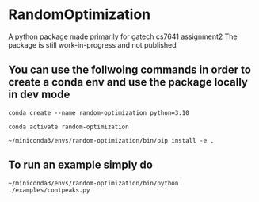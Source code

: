 # RandomOptimization

A python package made primarily for gatech cs7641 assignment2
The package is still work-in-progress and not published

## You can use the follwoing commands in order to create a conda env and use the package locally in dev mode

`conda create --name random-optimization python=3.10`

`conda activate random-optimization`

`~/miniconda3/envs/random-optimization/bin/pip install -e .`

## To run an example simply do

`~/miniconda3/envs/random-optimization/bin/python ./examples/contpeaks.py`
